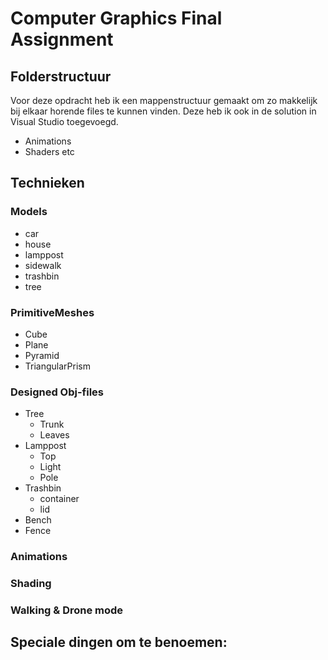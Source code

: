 # Computer Graphics Final Assignment

## Folderstructuur
Voor deze opdracht heb ik een mappenstructuur gemaakt om zo makkelijk bij elkaar horende files te kunnen vinden. Deze heb ik ook in de solution in Visual Studio toegevoegd.

- Animations
- Shaders 
etc

## Technieken

### Models
- car
- house
- lamppost
- sidewalk
- trashbin
- tree
### PrimitiveMeshes
- Cube
- Plane
- Pyramid
- TriangularPrism
### Designed Obj-files
- Tree
    - Trunk
    - Leaves
- Lamppost
    - Top
    - Light
    - Pole
- Trashbin
    - container
    - lid
- Bench
- Fence
### Animations

### Shading

### Walking & Drone mode


## Speciale dingen om te benoemen:



